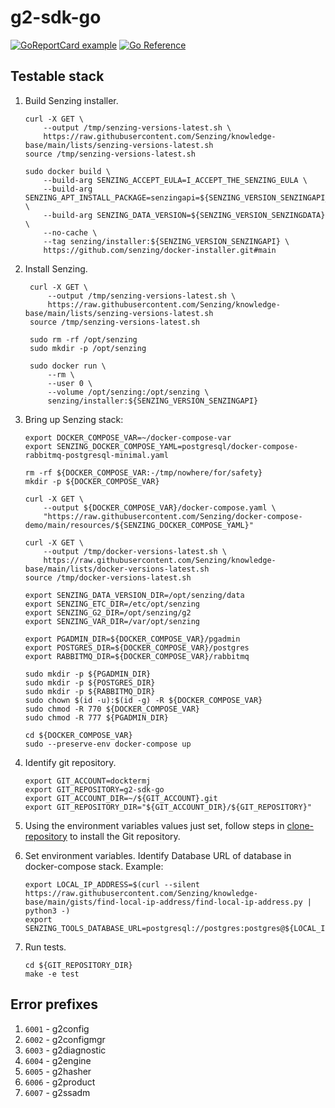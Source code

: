 # g2-sdk-go

[![GoReportCard example](https://goreportcard.com/badge/github.com/docktermj/g2-sdk-go)](https://goreportcard.com/report/github.com/docktermj/g2-sdk-go)
[![Go Reference](https://pkg.go.dev/badge/github.com/docktermj/g2-sdk-go.svg)](https://pkg.go.dev/github.com/docktermj/g2-sdk-go)

## Testable stack

1. Build Senzing installer.

    ```console
    curl -X GET \
        --output /tmp/senzing-versions-latest.sh \
        https://raw.githubusercontent.com/Senzing/knowledge-base/main/lists/senzing-versions-latest.sh
    source /tmp/senzing-versions-latest.sh

    sudo docker build \
        --build-arg SENZING_ACCEPT_EULA=I_ACCEPT_THE_SENZING_EULA \
        --build-arg SENZING_APT_INSTALL_PACKAGE=senzingapi=${SENZING_VERSION_SENZINGAPI_BUILD} \
        --build-arg SENZING_DATA_VERSION=${SENZING_VERSION_SENZINGDATA} \
        --no-cache \
        --tag senzing/installer:${SENZING_VERSION_SENZINGAPI} \
        https://github.com/senzing/docker-installer.git#main
    ```

1. Install Senzing.

   ```console
    curl -X GET \
        --output /tmp/senzing-versions-latest.sh \
        https://raw.githubusercontent.com/Senzing/knowledge-base/main/lists/senzing-versions-latest.sh
    source /tmp/senzing-versions-latest.sh

    sudo rm -rf /opt/senzing
    sudo mkdir -p /opt/senzing

    sudo docker run \
        --rm \
        --user 0 \
        --volume /opt/senzing:/opt/senzing \
        senzing/installer:${SENZING_VERSION_SENZINGAPI}
   ```

1. Bring up Senzing stack:

    ```console
    export DOCKER_COMPOSE_VAR=~/docker-compose-var
    export SENZING_DOCKER_COMPOSE_YAML=postgresql/docker-compose-rabbitmq-postgresql-minimal.yaml

    rm -rf ${DOCKER_COMPOSE_VAR:-/tmp/nowhere/for/safety}
    mkdir -p ${DOCKER_COMPOSE_VAR}

    curl -X GET \
        --output ${DOCKER_COMPOSE_VAR}/docker-compose.yaml \
        "https://raw.githubusercontent.com/Senzing/docker-compose-demo/main/resources/${SENZING_DOCKER_COMPOSE_YAML}"

    curl -X GET \
        --output /tmp/docker-versions-latest.sh \
        https://raw.githubusercontent.com/Senzing/knowledge-base/main/lists/docker-versions-latest.sh
    source /tmp/docker-versions-latest.sh

    export SENZING_DATA_VERSION_DIR=/opt/senzing/data
    export SENZING_ETC_DIR=/etc/opt/senzing
    export SENZING_G2_DIR=/opt/senzing/g2
    export SENZING_VAR_DIR=/var/opt/senzing

    export PGADMIN_DIR=${DOCKER_COMPOSE_VAR}/pgadmin
    export POSTGRES_DIR=${DOCKER_COMPOSE_VAR}/postgres
    export RABBITMQ_DIR=${DOCKER_COMPOSE_VAR}/rabbitmq

    sudo mkdir -p ${PGADMIN_DIR}
    sudo mkdir -p ${POSTGRES_DIR}
    sudo mkdir -p ${RABBITMQ_DIR}
    sudo chown $(id -u):$(id -g) -R ${DOCKER_COMPOSE_VAR}
    sudo chmod -R 770 ${DOCKER_COMPOSE_VAR}
    sudo chmod -R 777 ${PGADMIN_DIR}

    cd ${DOCKER_COMPOSE_VAR}
    sudo --preserve-env docker-compose up
    ```

1. Identify git repository.

    ```console
    export GIT_ACCOUNT=docktermj
    export GIT_REPOSITORY=g2-sdk-go
    export GIT_ACCOUNT_DIR=~/${GIT_ACCOUNT}.git
    export GIT_REPOSITORY_DIR="${GIT_ACCOUNT_DIR}/${GIT_REPOSITORY}"
    ```

1. Using the environment variables values just set, follow steps in
   [clone-repository](https://github.com/Senzing/knowledge-base/blob/main/HOWTO/clone-repository.md) to install the Git repository.

1. Set environment variables.
   Identify Database URL of database in docker-compose stack.
   Example:

    ```console
    export LOCAL_IP_ADDRESS=$(curl --silent https://raw.githubusercontent.com/Senzing/knowledge-base/main/gists/find-local-ip-address/find-local-ip-address.py | python3 -)
    export SENZING_TOOLS_DATABASE_URL=postgresql://postgres:postgres@${LOCAL_IP_ADDRESS}:5432/G2
    ```

1. Run tests.

    ```console
    cd ${GIT_REPOSITORY_DIR}
    make -e test
    ```

## Error prefixes

1. `6001` - g2config
1. `6002` - g2configmgr
1. `6003` - g2diagnostic
1. `6004` - g2engine
1. `6005` - g2hasher
1. `6006` - g2product
1. `6007` - g2ssadm
